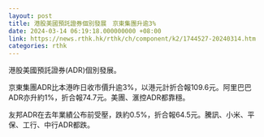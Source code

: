 ```yaml
---
layout: post
title: 港股美國預託證券個別發展　京東集團升逾3%
date: 2024-03-14 06:19:18.000000000 +08:00
link: https://news.rthk.hk/rthk/ch/component/k2/1744527-20240314.htm
categories: rthk
---
```


港股美國預託證券(ADR)個別發展。

京東集團ADR比本港昨日收市價升逾3%，以港元計折合報109.6元。阿里巴巴ADR亦升約1%，折合報74.7元。美團、滙控ADR都靠穩。

友邦ADR在去年業績公布前受壓，跌約0.5%，折合報64.5元。騰訊、小米、平保、工行、中行ADR都跌。
